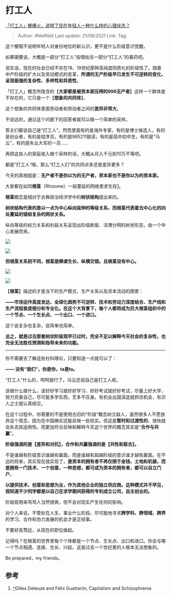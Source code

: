 # 打工人
[「打工人」梗爆火，说明了现在年轻人一种什么样的心理状态？](https://www.zhihu.com/question/425754687/answer/1529986952)

> Author: #NellNell 
> Last update: *21/08/2021* 
> Link:
> Tag: 

这个梗既不说明年轻人对身份地位的新认识，更不是什么阶级意识觉醒。

如果硬要说，大概是一部分“打工人”投喂给另一部分“打工人”的春药吧。

说实话，现在的社会已经不存在18、19世纪那种高纯度同质化的阶级性了。随着中产阶级的扩大以及劳动模式的变革，**所谓的无产阶级早已发生不可逆转的变化、呈现极强的复杂性、多样性和异质性**。

「打工人」概念所隐含的【**大家都是被资本家压榨的996无产者**】这样一个群体是不存在的，它只是一个【**想象的共同体**】。

这个想象的共同体里面劳动者和劳动者之间的**差异非常大**。

不说远的，通过这个问题下的回答者就可以做一个简单的采样。

答主们都说自己是“打工人”，然而里面有的是海外专家，有的是博士候选人，有的是创业者，有的是程序员，有的是985211就读，有的是高中初中生，有的是“马云”，有的是失业大军的一员……

再把这些人的家庭收入做个采样的话，大概从月入千元到10万不等吧。

都是”打工人“哦，那么“打工人们”的共同点多还是差异更多？

今天的真相就是：**无产者不是你以为的无产者，资本家也不是你以为的资本家。**

大家都在如同**根茎**（Rhizome）一般蔓延的网络里求生存[1](#ref_1)。

**根茎**概念是相对于古典政治经济学中的**树状结构**提出来的。

**树状结构代表的是以一点为中心纵向延伸的等级关系，而根茎代表着去中心化的四处蔓延的错综复杂的网状关系。**

  

纵向等级的权力关系和利益关系呈现出阶级断层、泾渭分明的树状形态，由一个中心发展而来。

![](https://pic3.zhimg.com/50/v2-78b74b576c7ab2dda81a8a63116b4bc2_720w.jpg?source=c8b7c179)

![](https://pic3.zhimg.com/80/v2-78b74b576c7ab2dda81a8a63116b4bc2_720w.jpg?source=c8b7c179)

  

**但根茎关系则不同，根茎是肆虐生长、纵横交错。且根茎没有中心。**

![](https://pic1.zhimg.com/50/v2-a0ee73ee0218771b24771301ea6ee5bb_720w.jpg?source=c8b7c179)

![](https://pic1.zhimg.com/80/v2-a0ee73ee0218771b24771301ea6ee5bb_720w.jpg?source=c8b7c179)

  

【**根茎**】描述的才是当下的生产模式、生产关系以及资本流动的图景：

**——市场运作高度发达、全球化趋势不可逆转、技术和劳动力深度结合、生产线和生产流程极度细分和专业化。在这个大背景下，每个人都将成为巨大根茎组织中的一个节点、一个生长点、一个出口、一个进口。**

这个说复杂也复杂，说简单也简单。

**总之，就是过去那套树状阶级观早已过时，完全不足以解释今天社会的复杂性，也完全无法胜任预测和指导未来的功能。**

---

你不需要去了解这些社科理论，只要知道一点就可以了：

**—— 没有“我们”，你是你，ta是ta。**

“打工人”什么的，呵呵就行了。马云还说自己是打工人呢。

该做什么做什么，该好好学习就好好学习、好好考试就好好考试，尽量上好大学，努力完善自己，尽可能多学东西，艺多不压身。有机会出国深造就抓住机会，有识人之士就认真结交。

在这个过程中，你需要的不是使用古旧的“阶级”概念树立敌人，虽然很多人不愿放弃这个观念，因为在中国确实还能反映一些现实。但这是**暂时和过渡性的**，很快就会失去其适用性。而更加符合反映和解释今天这个世界的概念其实是“**合作与共赢**”。

**阶级强调的是【差异和对抗】，合作和共赢强调的是【共性和联合】。**

不是谁越有阶级意识谁越有赢面，而是谁越有超越阶级的意识谁才越有赢面。在不远的将来，其实现在就实现了，**是资本的拥有者不再仅限于金钱、土地和机器，而是拥有一门技术、一个创意、一种思想，都可成为资本的拥有者，都可以自立门户**。

**以提供技术、创意和思想为业，作为其他企业的独立供应商。这种模式并不罕见，我知道不少同学都是以自己在求学期间获得的专利成立公司，自主创业的。**

阶级观用来骂骂人当然很爽，但不会对现实产生任何的影响。

对个人来说，不管处在人生、事业什么阶段，尽可能地寻求**跨学科、跨领域、跨界**的学习、合作和协力发展的机会才是正经事。

不要好高骛远，从现在的职位做起。

记得吗？在根茎的世界里每个个体都是一个节点、生长点、出口和进口。你会与哪一个节点相遇、连接、生长、兴起，这是过去一个世纪里的人根本无法想象的。

Be prepared，my friends。

## 参考

1.  [^](#ref_1_0)Gilles Deleuze and Félix Guattariin, Capitalism and Schizophrenia